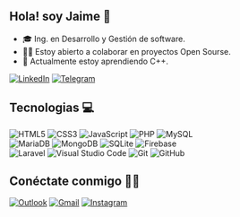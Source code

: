 ## Hola! soy Jaime 👋

<!--
**JaimeNA03/JaimeNA03** is a ✨ _special_ ✨ repository because its `README.md` (this file) appears on your GitHub profile. -->


- 🎓 Ing. en Desarrollo y Gestión de software.
- 🤝🏻 Estoy abierto a colaborar en proyectos Open Sourse.
- 🧠 Actualmente estoy aprendiendo C++.

[![LinkedIn](https://img.shields.io/badge/linkedin-%230077B5.svg?style=for-the-badge&logo=linkedin&logoColor=white)](https://www.linkedin.com/in/jhaime-nu%C3%B1ez-a160a41a2/)
[![Telegram](https://img.shields.io/badge/Telegram-2CA5E0?style=for-the-badge&logo=telegram&logoColor=white)]()

## Tecnologias 💻
![HTML5](https://img.shields.io/badge/html5-%23E34F26.svg?style=for-the-badge&logo=html5&logoColor=white)
![CSS3](https://img.shields.io/badge/css3-%231572B6.svg?style=for-the-badge&logo=css3&logoColor=white)
![JavaScript](https://img.shields.io/badge/javascript-%23323330.svg?style=for-the-badge&logo=javascript&logoColor=%23F7DF1E)
![PHP](https://img.shields.io/badge/php-%23777BB4.svg?style=for-the-badge&logo=php&logoColor=white)
![MySQL](https://img.shields.io/badge/mysql-%2300f.svg?style=for-the-badge&logo=mysql&logoColor=white)
<br/>
![MariaDB](https://img.shields.io/badge/MariaDB-003545?style=for-the-badge&logo=mariadb&logoColor=white)
![MongoDB](https://img.shields.io/badge/MongoDB-%234ea94b.svg?style=for-the-badge&logo=mongodb&logoColor=white)
![SQLite](https://img.shields.io/badge/sqlite-%2307405e.svg?style=for-the-badge&logo=sqlite&logoColor=white)
![Firebase](https://img.shields.io/badge/Firebase-039BE5?style=for-the-badge&logo=Firebase&logoColor=white)
<br/>
![Laravel](https://img.shields.io/badge/laravel-%23FF2D20.svg?style=for-the-badge&logo=laravel&logoColor=white)
![Visual Studio Code](https://img.shields.io/badge/Visual%20Studio%20Code-0078d7.svg?style=for-the-badge&logo=visual-studio-code&logoColor=white)
![Git](https://img.shields.io/badge/git-%23F05033.svg?style=for-the-badge&logo=git&logoColor=white)
![GitHub](https://img.shields.io/badge/github-%23121011.svg?style=for-the-badge&logo=github&logoColor=white)

## Conéctate conmigo 🤝🏻
[![Outlook](https://img.shields.io/badge/Microsoft_Outlook-0078D4?style=for-the-badge&logo=microsoft-outlook&logoColor=white)](jaime.na97@hotmail.com)
[![Gmail](https://img.shields.io/badge/Gmail-D14836?style=for-the-badge&logo=gmail&logoColor=white)](alvaro.nuaj@gmail.com)
[![Instagram](https://img.shields.io/badge/Instagram-%23E4405F.svg?style=for-the-badge&logo=Instagram&logoColor=white)](https://www.instagram.com/_jaime.nz/)